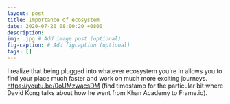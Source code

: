 ```yaml
---
layout: post
title: Importance of ecosystem
date: 2020-07-20 08:00:20 +0800
description: 
img: .jpg # Add image post (optional)
fig-caption: # Add figcaption (optional)
tags: []
---
```


I realize that being plugged into whatever ecosystem you're in allows you to find your place much faster and work on much more exciting journeys. https://youtu.be/0oUMzwacsDM (find timestamp for the particular bit where David Kong talks about how he went from Khan Academy to Frame.io).
